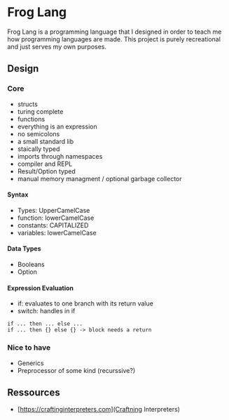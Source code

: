 # Frog Lang

Frog Lang is a programming language that I designed in order to teach me how programming languages are made.
This project is purely recreational and just serves my own purposes.  

## Design

### Core
- structs
- turing complete
- functions
- everything is an expression
- no semicolons
- a small standard lib
- staically typed
- imports through namespaces
- compiler and REPL
- Result/Option typed
- manual memory managment / optional garbage collector

#### Syntax
- Types: UpperCamelCase
- function: lowerCamelCase
- constants: CAPITALIZED
- variables: lowerCamelCase

#### Data Types
- Booleans
- Option

#### Expression Evaluation
- if: evaluates to one branch with its return value
- switch: handles in if 
```
if ... then ... else ...
if ... then {} else {} -> block needs a return 
```


### Nice to have
- Generics
- Preprocessor of some kind (recurssive?)

## Ressources

- [https://craftinginterpreters.com](Craftning Interpreters)
